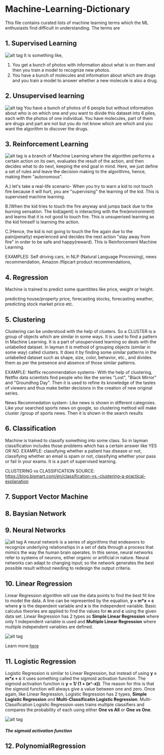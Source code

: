 # Machine-Learning-Dictionary

This file contains curated lists of machine learning terms which the ML enthusiasts find difficult in understanding.
The terms are 

## 1. Supervised Learning
![alt tag](https://cdn.educba.com/academy/wp-content/uploads/2019/08/What-is-supervised-learning.jpg)
It is something like,
1. You get a bunch of photos with information about what is on them and then you train a model to recognize new photos.
2. You have a bunch of molecules and information about which are drugs and you train a model to answer whether a new molecule is also a drug.


## 2. Unsupervised learning
![alt tag](https://static.javatpoint.com/tutorial/machine-learning/images/difference-between-supervised-and-unsupervised-learning.jpg)
You have a bunch of photos of 6 people but without information about who is on which one and you want to divide this dataset into 6 piles, each with the photos of one individual.
You have molecules, part of them are drugs and part are not but you do not know which are which and you want the algorithm to discover the drugs.


## 3. Reinforcement Learning
![alt tag](http://url/to/img.png)
is a branch of Machine Learning where the algorithm performs a certain action on its own, evaluates the result of the action, and then decides what to do next, keeping the end goal in mind. Here, we just define a set of rules and leave the decision making to the algorithms, hence, making them "autonomous".

A.) let's take a real-life scenario- When you try to warn a kid to not touch fire because it will hurt, you are "supervising" the learning of the kid. This is supervised machine learning.

B.)When the kid tries to touch the fire anyway and jumps back due to the burning sensation. The kid(agent) is interacting with the fire(environment) and learns that it is not good to touch fire. This is unsuperised learning as the kid himself is learning the action.

C.)Hence, the kid is not going to touch the fire again due to the pain(penalty) experienced and decides the next action "stay away from fire" in order to be safe and happy(reward). This is Reinforcement Machine Learning.

EXAMPLES: Self driving cars, in NLP (Natural Language Processing), news recommendation, Amazon /flipcart product recommendations,



## 4. Regression
Machine is trained to predict some quantitites like price, weight or height. 

predicting house/property price, forecasting stocks, forecasting weather, predicting stock market price etc.



## 5. Clustering
 Clustering can be understood with the help of clusters. So a CLUSTER is a group of objects which are similar in some ways. It is used to find a pattern in Machine Learning. It is a part of unsupervised learning so deals with the unlabelled dataset. In layman it is method of grouping objects (similar in some way) called clusters. It does it by finding some similar patterns in the unlabelled dataset such as shape, size, color, behavior, etc., and divides them as per the presence and absence of those similar patterns. 
 
EXAMPLE: Netflix recommendation systems- With the help of clustering, Netflix data scientists find people who like the series "Lost", "Black Mirror" and "Groundhog Day". Then it is used to refine its knowledge of the tastes of viewers and thus make better decisions in the creation of new original series.

News Recommedation system- Like news is shown in different categroies. Like your searched sports news on google, so clustering method will make cluster /group of sports news. Then it is shown in the search results



## 6. Classification
 Machine is trained to classify something into some class. So in layman classification includes those problems which has a certain answer like YES OR NO. 
EXAMPLE: classifying whether a patient has disease or not, classifying whether an email is spam or not, classifying whether your pass or fail in your exams. It is a part of supervised learning.

CLUSTERING vs CLASSIFICATION
SOURCE: https://blog.bismart.com/en/classification-vs.-clustering-a-practical-explanation


## 7. Support Vector Machine


## 8. Baysian Network


## 9. Neural Networks
![alt tag](https://miro.medium.com/max/1166/1*DW0Ccmj1hZ0OvSXi7Kz5MQ.jpeg)
A neural network is a series of algorithms that endeavors to recognize underlying relationships in a set of data through a process that mimics the way the human brain operates. In this sense, neural networks refer to systems of neurons, either organic or artificial in nature. Neural networks can adapt to changing input; so the network generates the best possible result without needing to redesign the output criteria.

## 10. Linear Regression
Linear Regression algorithm will use the data points to find the best fit line to model the data. A line can be represented by the equation, **y = m\*x + c** where **y** is the dependent variable and **x** is the independent variable. Basic calculus theories are applied to find the values for **m** and **c** using the given data set.
Linear Regression has 2 types as **Simple Linear Regression** where only 1 independent variable is used and **Multiple Linear Regression** where multiple independent variables are defined.

![alt tag](https://upload.wikimedia.org/wikipedia/commons/thumb/3/3a/Linear_regression.svg/400px-Linear_regression.svg.png)

Learn more [here](http://www.stat.yale.edu/Courses/1997-98/101/linreg.htm)

## 11. Logistic Regression
Logistic Regression is similar to Linear Regression, but instead of using **y = m\*x + c** it uses something called the sigmoid activation function. The sigmoid activation function is **y = 1/ (1 + (e^-x))**. The reason for this is that the sigmoid function will always give a value between one and zero. Once again, like Linear Regression, Logistic Regression has 2 types, **Simple Logistic Regression** and **Multi-Classificatin Logistic Regression**. Multi-Classification Logistic Regression uses trains multiple classifiers and compares the probability of each using either **One vs All** or **One vs One**.

![alt tag](https://en.wikipedia.org/wiki/Sigmoid_function#/media/File:Logistic-curve.svg)
##### The sigmoid activation function
## 12. PolynomialRegression

